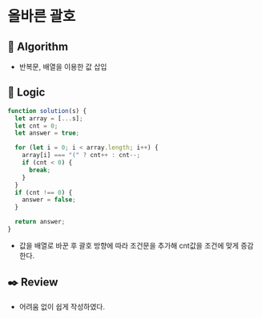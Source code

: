 # 올바른 괄호

## :pushpin: **Algorithm**

- 반복문, 배열을 이용한 값 삽입

## :round_pushpin: **Logic**

```javascript
function solution(s) {
  let array = [...s];
  let cnt = 0;
  let answer = true;

  for (let i = 0; i < array.length; i++) {
    array[i] === "(" ? cnt++ : cnt--;
    if (cnt < 0) {
      break;
    }
  }
  if (cnt !== 0) {
    answer = false;
  }

  return answer;
}
```

- 값을 배열로 바꾼 후 괄호 방향에 따라 조건문을 추가해 cnt값을 조건에 맞게 증감한다.

## :black_nib: **Review**

- 어려움 없이 쉽게 작성하였다.
